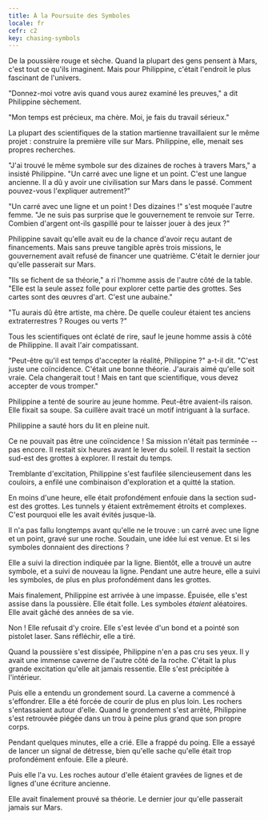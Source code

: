 ```yaml
---
title: À la Poursuite des Symboles
locale: fr
cefr: c2
key: chasing-symbols
---
```


De la poussière rouge et sèche. Quand la plupart des gens pensent à Mars, c'est tout ce qu'ils imaginent. Mais pour Philippine, c'était l'endroit le plus fascinant de l'univers.

"Donnez-moi votre avis quand vous aurez examiné les preuves," a dit Philippine sèchement.

"Mon temps est précieux, ma chère. Moi, je fais du travail sérieux."

La plupart des scientifiques de la station martienne travaillaient sur le même projet : construire la première ville sur Mars. Philippine, elle, menait ses propres recherches.

"J'ai trouvé le même symbole sur des dizaines de roches à travers Mars," a insisté Philippine. "Un carré avec une ligne et un point. C'est une langue ancienne. Il a dû y avoir une civilisation sur Mars dans le passé. Comment pouvez-vous l'expliquer autrement?"

"Un carré avec une ligne et un point ! Des dizaines !" s'est moquée l'autre femme. "Je ne suis pas surprise que le gouvernement te renvoie sur Terre. Combien d'argent ont-ils gaspillé pour te laisser jouer à des jeux ?"

Philippine savait qu'elle avait eu de la chance d'avoir reçu autant de financements. Mais sans preuve tangible après trois missions, le gouvernement avait refusé de financer une quatrième. C'était le dernier jour qu'elle passerait sur Mars.

"Ils se fichent de sa théorie," a ri l'homme assis de l'autre côté de la table. "Elle est la seule assez folle pour explorer cette partie des grottes. Ses cartes sont des œuvres d'art. C'est une aubaine."

"Tu aurais dû être artiste, ma chère. De quelle couleur étaient tes anciens extraterrestres ? Rouges ou verts ?"

Tous les scientifiques ont éclaté de rire, sauf le jeune homme assis à côté de Philippine. Il avait l'air compatissant.

"Peut-être qu'il est temps d'accepter la réalité, Philippine ?" a-t-il dit. "C'est juste une coïncidence. C'était une bonne théorie. J'aurais aimé qu'elle soit vraie. Cela changerait tout ! Mais en tant que scientifique, vous devez accepter de vous tromper."

Philippine a tenté de sourire au jeune homme. Peut-être avaient-ils raison. Elle fixait sa soupe. Sa cuillère avait tracé un motif intriguant à la surface.

Philippine a sauté hors du lit en pleine nuit.

Ce ne pouvait pas être une coïncidence ! Sa mission n'était pas terminée -- pas encore. Il restait six heures avant le lever du soleil. Il restait la section sud-est des grottes à explorer. Il restait du temps.

Tremblante d'excitation, Philippine s'est faufilée silencieusement dans les couloirs, a enfilé une combinaison d'exploration et a quitté la station.

En moins d'une heure, elle était profondément enfouie dans la section sud-est des grottes. Les tunnels y étaient extrêmement étroits et complexes. C'est pourquoi elle les avait évités jusque-là.

Il n'a pas fallu longtemps avant qu'elle ne le trouve : un carré avec une ligne et un point, gravé sur une roche. Soudain, une idée lui est venue. Et si les symboles donnaient des directions ?

Elle a suivi la direction indiquée par la ligne. Bientôt, elle a trouvé un autre symbole, et a suivi de nouveau la ligne. Pendant une autre heure, elle a suivi les symboles, de plus en plus profondément dans les grottes.

Mais finalement, Philippine est arrivée à une impasse. Épuisée, elle s'est assise dans la poussière. Elle était folle. Les symboles *étaient* aléatoires. Elle avait gâché des années de sa vie.

Non ! Elle refusait d'y croire. Elle s'est levée d'un bond et a pointé son pistolet laser. Sans réfléchir, elle a tiré.

Quand la poussière s'est dissipée, Philippine n'en a pas cru ses yeux. Il y avait une immense caverne de l'autre côté de la roche. C'était la plus grande excitation qu'elle ait jamais ressentie. Elle s'est précipitée à l'intérieur.

Puis elle a entendu un grondement sourd. La caverne a commencé à s'effondrer. Elle a été forcée de courir de plus en plus loin. Les rochers s'entassaient autour d'elle. Quand le grondement s'est arrêté, Philippine s'est retrouvée piégée dans un trou à peine plus grand que son propre corps.

Pendant quelques minutes, elle a crié. Elle a frappé du poing. Elle a essayé de lancer un signal de détresse, bien qu'elle sache qu'elle était trop profondément enfouie. Elle a pleuré.

Puis elle l'a vu. Les roches autour d'elle étaient gravées de lignes et de lignes d'une écriture ancienne.

Elle avait finalement prouvé sa théorie. Le dernier jour qu'elle passerait jamais sur Mars.